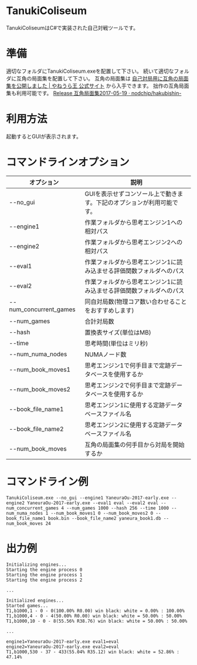 # TanukiColiseum
TanukiColiseumはC#で実装された自己対戦ツールです。

# 準備
適切なフォルダにTanukiColiseum.exeを配置して下さい。
続いて適切なフォルダに互角の局面集を配置して下さい。
互角の局面集は [自己対局用に互角の局面集を公開しました | やねうら王 公式サイト](http://yaneuraou.yaneu.com/2016/08/24/%E8%87%AA%E5%B7%B1%E5%AF%BE%E5%B1%80%E7%94%A8%E3%81%AB%E4%BA%92%E8%A7%92%E3%81%AE%E5%B1%80%E9%9D%A2%E9%9B%86%E3%82%92%E5%85%AC%E9%96%8B%E3%81%97%E3%81%BE%E3%81%97%E3%81%9F/ "自己対局用に互角の局面集を公開しました | やねうら王 公式サイト") から入手できます。
拙作の互角局面集も利用可能です。 [Release 互角局面集2017-05-19 · nodchip/hakubishin-](https://github.com/nodchip/hakubishin-/releases/tag/even-positions-2017-05-19 "Release 互角局面集2017-05-19 · nodchip/hakubishin-")

# 利用方法
起動するとGUIが表示されます。

# コマンドラインオプション
|オプション|説明|
|------------|-------------|
|--no_gui|GUIを表示せずコンソール上で動きます。下記のオプションが利用可能です。|
|--engine1|作業フォルダから思考エンジン1への相対パス|
|--engine2|作業フォルダから思考エンジン2への相対パス|
|--eval1|作業フォルダから思考エンジン1に読み込ませる評価関数フォルダへのパス|
|--eval2|作業フォルダから思考エンジン1に読み込ませる評価関数フォルダへのパス|
|--num_concurrent_games|同自対局数(物理コア数い合わせることをおすすめします)|
|--num_games|合計対局数|
|--hash|置換表サイズ(単位はMB)|
|--time|思考時間(単位はミリ秒)|
|--num_numa_nodes|NUMAノード数|
|--num_book_moves1|思考エンジン1で何手目まで定跡データベースを使用するか|
|--num_book_moves2|思考エンジン2で何手目まで定跡データベースを使用するか|
|--book_file_name1|思考エンジン1に使用する定跡データベースファイル名|
|--book_file_name2|思考エンジン2に使用する定跡データベースファイル名|
|--num_book_moves|互角の局面集の何手目から対局を開始するか|

# コマンドライン例
    TanukiColiseum.exe --no_gui --engine1 YaneuraOu-2017-early.exe --engine2 YaneuraOu-2017-early.exe --eval1 eval --eval2 eval --num_concurrent_games 4 --num_games 1000 --hash 256 --time 1000 --num_numa_nodes 1 --num_book_moves1 0 --num_book_moves2 0 --book_file_name1 book.bin --book_file_name2 yaneura_book1.db --num_book_moves 24

# 出力例
    Initializing engines...
    Starting the engine process 0
    Starting the engine process 1
    Starting the engine process 2
    
    ...
    
    Initialized engines...
    Started games...
    T1,b1000,1 - 0 - 0(100.00% R0.00) win black: white = 0.00% : 100.00%
    T1,b1000,4 - 0 - 4(50.00% R0.00) win black: white = 50.00% : 50.00%
    T1,b1000,10 - 0 - 8(55.56% R38.76) win black: white = 50.00% : 50.00%
    
    ...
    
    engine1=YaneuraOu-2017-early.exe eval1=eval
    engine2=YaneuraOu-2017-early.exe eval2=eval
    T1,b1000,530 - 37 - 433(55.04% R35.12) win black: white = 52.86% : 47.14%
